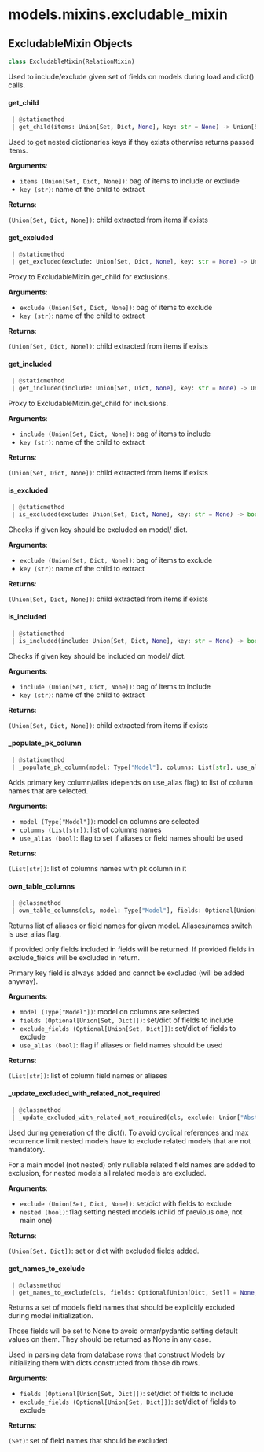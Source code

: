 <a name="models.mixins.excludable_mixin"></a>
# models.mixins.excludable\_mixin

<a name="models.mixins.excludable_mixin.ExcludableMixin"></a>
## ExcludableMixin Objects

```python
class ExcludableMixin(RelationMixin)
```

Used to include/exclude given set of fields on models during load and dict() calls.

<a name="models.mixins.excludable_mixin.ExcludableMixin.get_child"></a>
#### get\_child

```python
 | @staticmethod
 | get_child(items: Union[Set, Dict, None], key: str = None) -> Union[Set, Dict, None]
```

Used to get nested dictionaries keys if they exists otherwise returns
passed items.

**Arguments**:

- `items (Union[Set, Dict, None])`: bag of items to include or exclude
- `key (str)`: name of the child to extract

**Returns**:

`(Union[Set, Dict, None])`: child extracted from items if exists

<a name="models.mixins.excludable_mixin.ExcludableMixin.get_excluded"></a>
#### get\_excluded

```python
 | @staticmethod
 | get_excluded(exclude: Union[Set, Dict, None], key: str = None) -> Union[Set, Dict, None]
```

Proxy to ExcludableMixin.get_child for exclusions.

**Arguments**:

- `exclude (Union[Set, Dict, None])`: bag of items to exclude
- `key (str)`: name of the child to extract

**Returns**:

`(Union[Set, Dict, None])`: child extracted from items if exists

<a name="models.mixins.excludable_mixin.ExcludableMixin.get_included"></a>
#### get\_included

```python
 | @staticmethod
 | get_included(include: Union[Set, Dict, None], key: str = None) -> Union[Set, Dict, None]
```

Proxy to ExcludableMixin.get_child for inclusions.

**Arguments**:

- `include (Union[Set, Dict, None])`: bag of items to include
- `key (str)`: name of the child to extract

**Returns**:

`(Union[Set, Dict, None])`: child extracted from items if exists

<a name="models.mixins.excludable_mixin.ExcludableMixin.is_excluded"></a>
#### is\_excluded

```python
 | @staticmethod
 | is_excluded(exclude: Union[Set, Dict, None], key: str = None) -> bool
```

Checks if given key should be excluded on model/ dict.

**Arguments**:

- `exclude (Union[Set, Dict, None])`: bag of items to exclude
- `key (str)`: name of the child to extract

**Returns**:

`(Union[Set, Dict, None])`: child extracted from items if exists

<a name="models.mixins.excludable_mixin.ExcludableMixin.is_included"></a>
#### is\_included

```python
 | @staticmethod
 | is_included(include: Union[Set, Dict, None], key: str = None) -> bool
```

Checks if given key should be included on model/ dict.

**Arguments**:

- `include (Union[Set, Dict, None])`: bag of items to include
- `key (str)`: name of the child to extract

**Returns**:

`(Union[Set, Dict, None])`: child extracted from items if exists

<a name="models.mixins.excludable_mixin.ExcludableMixin._populate_pk_column"></a>
#### \_populate\_pk\_column

```python
 | @staticmethod
 | _populate_pk_column(model: Type["Model"], columns: List[str], use_alias: bool = False) -> List[str]
```

Adds primary key column/alias (depends on use_alias flag) to list of
column names that are selected.

**Arguments**:

- `model (Type["Model"])`: model on columns are selected
- `columns (List[str])`: list of columns names
- `use_alias (bool)`: flag to set if aliases or field names should be used

**Returns**:

`(List[str])`: list of columns names with pk column in it

<a name="models.mixins.excludable_mixin.ExcludableMixin.own_table_columns"></a>
#### own\_table\_columns

```python
 | @classmethod
 | own_table_columns(cls, model: Type["Model"], fields: Optional[Union[Set, Dict]], exclude_fields: Optional[Union[Set, Dict]], use_alias: bool = False) -> List[str]
```

Returns list of aliases or field names for given model.
Aliases/names switch is use_alias flag.

If provided only fields included in fields will be returned.
If provided fields in exclude_fields will be excluded in return.

Primary key field is always added and cannot be excluded (will be added anyway).

**Arguments**:

- `model (Type["Model"])`: model on columns are selected
- `fields (Optional[Union[Set, Dict]])`: set/dict of fields to include
- `exclude_fields (Optional[Union[Set, Dict]])`: set/dict of fields to exclude
- `use_alias (bool)`: flag if aliases or field names should be used

**Returns**:

`(List[str])`: list of column field names or aliases

<a name="models.mixins.excludable_mixin.ExcludableMixin._update_excluded_with_related_not_required"></a>
#### \_update\_excluded\_with\_related\_not\_required

```python
 | @classmethod
 | _update_excluded_with_related_not_required(cls, exclude: Union["AbstractSetIntStr", "MappingIntStrAny", None], nested: bool = False) -> Union[Set, Dict]
```

Used during generation of the dict().
To avoid cyclical references and max recurrence limit nested models have to
exclude related models that are not mandatory.

For a main model (not nested) only nullable related field names are added to
exclusion, for nested models all related models are excluded.

**Arguments**:

- `exclude (Union[Set, Dict, None])`: set/dict with fields to exclude
- `nested (bool)`: flag setting nested models (child of previous one, not main one)

**Returns**:

`(Union[Set, Dict])`: set or dict with excluded fields added.

<a name="models.mixins.excludable_mixin.ExcludableMixin.get_names_to_exclude"></a>
#### get\_names\_to\_exclude

```python
 | @classmethod
 | get_names_to_exclude(cls, fields: Optional[Union[Dict, Set]] = None, exclude_fields: Optional[Union[Dict, Set]] = None) -> Set
```

Returns a set of models field names that should be explicitly excluded
during model initialization.

Those fields will be set to None to avoid ormar/pydantic setting default
values on them. They should be returned as None in any case.

Used in parsing data from database rows that construct Models by initializing
them with dicts constructed from those db rows.

**Arguments**:

- `fields (Optional[Union[Set, Dict]])`: set/dict of fields to include
- `exclude_fields (Optional[Union[Set, Dict]])`: set/dict of fields to exclude

**Returns**:

`(Set)`: set of field names that should be excluded

